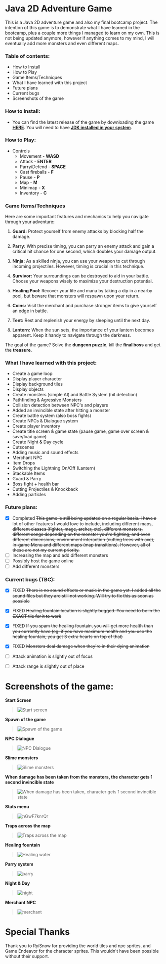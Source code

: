 # Java 2D Adventure Game 

This is a Java 2D adventure game and also my final bootcamp project. The intention of this game is to demonstrate what I have learned 
in the bootcamp, plus a couple more things I managed to learn on my own. This is not being updated anymore, however if anything comes to my mind, I will eventually add more monsters and even different maps. 

### Table of contents:
- How to Install
- How to Play
- Game Items/Techniques
- What I have learned with this project
- Future plans 
- Current bugs
- Screenshots of the game
	
### How to Install: 
- You can find the latest release of the game by downloading the game [**HERE**](https://drive.google.com/file/d/13Wdrt1MRlPjsFQGan15Z00OZBoIKymbJ/view?usp=sharing). You will need to have [**JDK installed in your system**](https://www.oracle.com/uk/java/technologies/downloads/).
	
### How to Play:
- Controls
	- Movement - **WASD**
	- Attack - **ENTER**
	- Parry/Defend - **SPACE**
	- Cast fireballs - **F**
	- Pause - **P**
	- Map - **M**
	- Minimap - **X**
	- Inventory - **C**


### Game Items/Techniques
Here are some important features and mechanics to help you navigate through your adventure:
1. **Guard:** Protect yourself from enemy attacks by blocking half the damage.

2. **Parry:** With precise timing, you can parry an enemy attack and gain a critical hit chance for one second, which doubles your damage output.

3. **Ninja:** As a skilled ninja, you can use your weapon to cut through incoming projectiles. However, timing is crucial in this technique.

4. **Survivor:** Your surroundings can be destroyed to aid in your battle. Choose your weapons wisely to maximize your destruction potential.

5. **Healing Pool:** Recover your life and mana by taking a dip in a nearby pool, but beware that monsters will respawn upon your return.

6. **Coins:** Visit the merchant and purchase stronger items to give yourself an edge in battle.

7. **Tent:** Rest and replenish your energy by sleeping until the next day.

8. **Lantern:** When the sun sets, the importance of your lantern becomes apparent. Keep it handy to navigate through the darkness.


The goal of the game? Solve the **dungeon puzzle**, kill the **final boss** and get the **treasure**. 
	
	
### What I have learned with this project:
- Create a game loop
- Display player character
- Display background tiles
- Display objects
- Create monsters (simple AI) and Battle System (hit detection)
- Pathfinding & Agressive Monsters
- Collision detection between NPC's and players
- Added an invincible state after hitting a monster
- Create battle system (also boss fights)
- Create NPCs & Dialogue system
- Create player inventory
- Create title screen & game state (pause game, game over screen & save/load game)
- Create Night & Day cycle
- Cutscenes
- Adding music and sound effects
- Merchant NPC
- Item Drops
- Switching the Lightning On/Off (Lantern)
- Stackable Items
- Guard & Parry
- Boss fight + health bar
- Cutting Projectiles & Knockback
- Adding particles

### Future plans:
- [x] Completed ~~This game is still being updated on a regular basis. I have a lot of other features I would love to include, including different maps,
different classes (fighter, mage, archer, etc), different monsters, different songs depending on the monster you're fighting, and even
different dimensions, environment interaction (cutting trees with axe), In-game Menu and different maps (map transitions). However, all of these are not my current priority.~~
- [ ] Increasing the map and add different monsters
- [ ] Possibly host the game online
- [ ] Add different monsters

### Current bugs (TBC):
- [x] FIXED ~~There is no sound effects or music in the game yet. I added all the sound files but they are still not working. Will try to fix this as soon as possible~~
- [x] FIXED ~~Healing fountain location is slightly bugged. You need to be in the EXACT tile for it to work~~
- [x] FIXED ~~If you spam the healing fountain, you will get more health than you currently have (eg: if you have maximum health and you use the healing fountain, you get 3 extra hearts on top of that)~~
- [x] FIXED ~~Monsters deal damage when they're in their dying animation~~
- [ ] Attack animation is slightly out of focus 
- [ ] Attack range is slightly out of place


# Screenshots of the game:

**Start Screen**

> ![Start screen](https://user-images.githubusercontent.com/56265972/234721690-f9f65093-2ea1-4e7e-bffd-09f948faf6a4.png)


**Spawn of the game**

> ![Spawn of the game](https://user-images.githubusercontent.com/56265972/234721722-e2823a32-0454-4328-b3e1-19bfe66e2501.png)


**NPC Dialogue**

> ![NPC Dialogue](https://user-images.githubusercontent.com/56265972/234721937-aa62c03b-f663-46be-a876-0e993454239f.png)


**Slime monsters**

> ![Slime monsters](https://user-images.githubusercontent.com/56265972/233201107-88ea13ad-e633-4ef1-b439-f69fce9d4eb6.png)


**When damage has been taken from the monsters, the character gets 1 second invincible state**

> ![When damage has been taken, character gets 1 second invincible state](https://user-images.githubusercontent.com/56265972/233201943-3f0e1784-99ee-4e03-90d6-4670ca3a7689.png)


**Stats menu**

> ![nGwF7knrQr](https://user-images.githubusercontent.com/56265972/234721862-a631253d-3516-435b-bb9b-71abdaf9d517.png)


**Traps across the map**

> ![Traps across the map](https://user-images.githubusercontent.com/56265972/233201709-24810488-ceaa-44ae-941b-cafcf207bf6e.png)


**Healing fountain**

> ![Healing water](https://user-images.githubusercontent.com/56265972/234721762-ae97393c-d4da-4a19-bbf5-271ec9f57d1e.png)


**Parry system**

> ![parry](https://user-images.githubusercontent.com/56265972/234723991-5246375b-2b1a-41c2-8171-297df8ebf05b.png)


**Night & Day**

>![night](https://user-images.githubusercontent.com/56265972/234724092-4b5d99f8-bf7d-4b10-9417-098df4f94fe3.png)


**Merchant NPC**

> ![merchant](https://user-images.githubusercontent.com/56265972/234724159-8add2e09-4be7-47dc-90b0-61b1ad66ec73.png)


# Special Thanks
Thank you to RyiSnow for providing the world tiles and npc sprites, and Game Endeavor for the character sprites. This wouldn't have been possible without their support.
